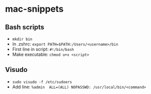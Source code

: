 # mac-snippets

## Bash scripts
- `mkdir bin`
- In .zshrc: `export PATH=$PATH:/Users/<username>/bin`
- First line in script: `#!/bin/bash`
- Make executable: `chmod u+x <script>`

## Visudo
-  `sudo visudo -f /etc/sudoers`
- Add line: `%admin  ALL=(ALL) NOPASSWD: /usr/local/bin/<command>` 
